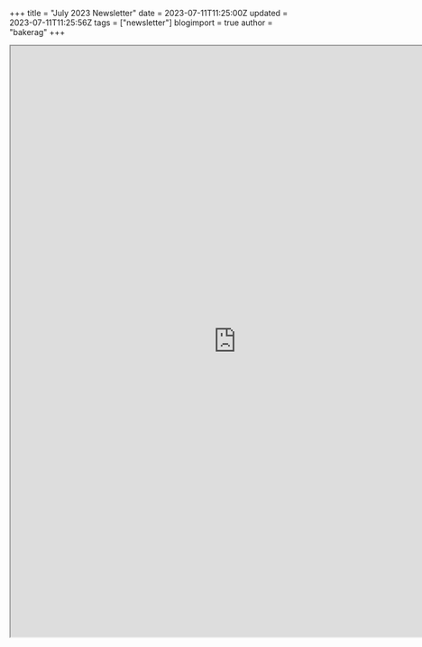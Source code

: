 +++
title = "July 2023 Newsletter"
date = 2023-07-11T11:25:00Z
updated = 2023-07-11T11:25:56Z
tags = ["newsletter"]
blogimport = true 
author = "bakerag"
+++

<iframe allow="autoplay" src="https://drive.google.com/file/d/1Fn9rLDKz7OTUmkUgSuVHCAL4ulH1WOQ6/preview" width="800" height="1048"></iframe>
